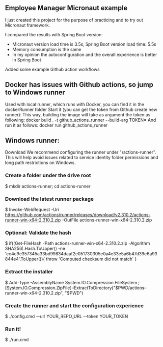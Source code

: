 ## Employee Manager Micronaut example

I just created this project for the purpose of practicing and to try out Micronaut framework.

I compared the results with Spring Boot version:
- Micronaut version load time is 3.5s, Spring Boot version load time: 5.5s
- Memory consumption is the same
- In my opinion the autoconfiguration and the overall experience is better in Spring Boot

Added some example Github action workflows

## Docker has issues with Github actions, so jump to Windows runner
Used with local runner, which runs with Docker, you can find it in the dockerRunner folder
Start it (you can get the token from Github create new runner):
    This way, building the image will take as argument the token as following:
        docker build . -t github_actions_runner --build-arg TOKEN=<the-token>
    And run it as follows:
        docker run github_actions_runner

## Windows runner:
Download
We recommend configuring the runner under "\actions-runner". This will help avoid issues related to service identity folder permissions and long path restrictions on Windows.

### Create a folder under the drive root
$ mkdir actions-runner; cd actions-runner
### Download the latest runner package
$ Invoke-WebRequest -Uri https://github.com/actions/runner/releases/download/v2.310.2/actions-runner-win-x64-2.310.2.zip -OutFile actions-runner-win-x64-2.310.2.zip
### Optional: Validate the hash
$ if((Get-FileHash -Path actions-runner-win-x64-2.310.2.zip -Algorithm SHA256).Hash.ToUpper() -ne 'cc4c9e357345a33bd99834daaf2e051730305e0a4e33e5a6b47d39e6a93844e4'.ToUpper()){ throw 'Computed checksum did not match' }
### Extract the installer
$ Add-Type -AssemblyName System.IO.Compression.FileSystem ; [System.IO.Compression.ZipFile]::ExtractToDirectory("$PWD/actions-runner-win-x64-2.310.2.zip", "$PWD")
### Create the runner and start the configuration experience
$ ./config.cmd --url YOUR_REPO_URL --token YOUR_TOKEN
### Run it!
$ ./run.cmd